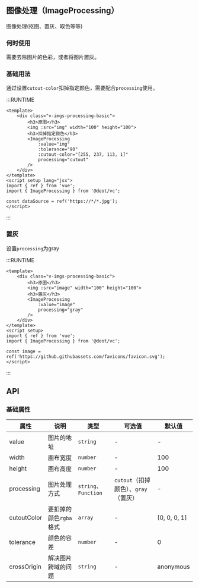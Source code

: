 ## 图像处理（ImageProcessing）
图像处理(抠图、置灰、取色等等)

### 何时使用
需要去除图片的色彩，或者将图片置灰。

### 基础用法
通过设置`cutout-color`扣掉指定颜色，需要配合`processing`使用。

:::RUNTIME
```vue
<template>
	<div class="v-imgs-processing-basic">
		<h3>原图</h3>
		<img :src="img" width="100" height="100">
		<h3>扣掉指定颜色</h3>
		<ImageProcessing
			:value="img"
			:tolerance="90"
			:cutout-color="[255, 237, 113, 1]"
			processing="cutout"
		/>
	</div>
</template>
<script setup lang="jsx">
import { ref } from 'vue';
import { ImageProcessing } from '@deot/vc';

const dataSource = ref('https://*/*.jpg');
</script>
```
:::

### 置灰
设置`processing`为gray

:::RUNTIME
```vue
<template>
	<div class="v-imgs-processing-basic">
		<h3>原图</h3>
		<img :src="image" width="100" height="100">
		<h3>置灰</h3>
		<ImageProcessing
			:value="image"
			processing="gray"
		/>
	</div>
</template>
<script setup>
import { ref } from 'vue';
import { ImageProcessing } from '@deot/vc';

const image = ref('https://github.githubassets.com/favicons/favicon.svg');
</script>
```
:::

## API

### 基础属性

| 属性          | 说明             | 类型                  | 可选值                       | 默认值          |
| ----------- | -------------- | ------------------- | ------------------------- | ------------ |
| value       | 图片的地址          | `string`            | -                         | -            |
| width       | 画布宽度           | `number`            | -                         | 100          |
| height      | 画布高度           | `number`            | -                         | 100          |
| processing  | 图片处理方式         | `string`、`Function` | `cutout`（扣掉颜色）、`gray`（置灰） | -            |
| cutoutColor | 要扣掉的颜色`rgba`格式 | `array`             | -                         | [0, 0, 0, 1] |
| tolerance   | 颜色的容差          | `number`            | -                         | 0            |
| crossOrigin | 解决图片跨域的问题      | `string`            | -                         | anonymous    |


